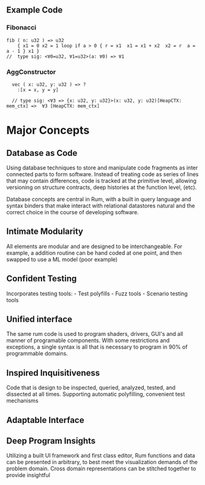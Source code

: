## Example Code

### Fibonacci

```
fib ( n: u32 ) => u32
    { x1 = 0 x2 = 1 loop if a > 0 { r = x1  x1 = x1 + x2  x2 = r  a = a - 1 } x1 }
//  type sig: <∀0=u32, ∀1=u32>(a: ∀0) => ∀1
```


### AggConstructor 
```
  vec ( x: u32, y: u32 ) => ?
    :[x = x, y = y]
  
  // type sig: <∀3 => {x: u32, y: u32}>(x: u32, y: u32)[HeapCTX: mem_ctx] =>  ∀3 [HeapCTX: mem_ctx]
```


# Major Concepts

## Database as Code
  Using database techniques to store and manipulate code fragments as inter connected parts to form 
  software. Instead of treating code as series of lines that may contain differences, code is tracked
  at the primitive level, allowing versioning on structure contracts, deep histories at the function level, 
  (etc). 

  Database concepts are central in Rum, with a built in query language and syntax binders that make interact with relational datastores natural and the correct choice in the course of developing software.


## Intimate Modularity
  All elements are modular and are designed to be interchangeable. For example, a addition routine can
  be hand coded at one point, and then swapped to use a ML model (poor example)

## Confident Testing 
  Incorporates testing tools: 
    - Test polyfills
    - Fuzz tools
    - Scenario testing tools 

## Unified interface
  The same rum code is used to program shaders, drivers, GUI's and all manner of programable components. With some restrictions and exceptions, a single syntax is all that is necessary to program in 90% of programmable domains.

## Inspired Inquisitiveness
  Code that is design to be inspected, queried, analyzed, tested, and dissected at all times. Supporting automatic polyfilling, convenient test mechanisms

## Adaptable Interface 

## Deep Program Insights
  Utilizing a built UI framework and first class editor, Rum functions and data can be presented in arbitrary, to
  best meet the visualization demands of the problem domain. Cross domain representations can be stitched together to provide insightful 
